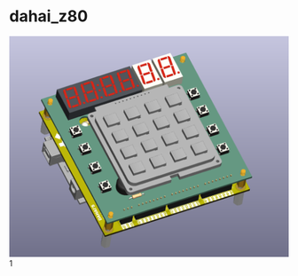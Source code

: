 # dahai_z80  
![](upload_2df2e4421b88ca03b7b0bea308d656d7.png)
1[](upload_8c7c58f5be6eb834a7b49c717ddc3909.png)
